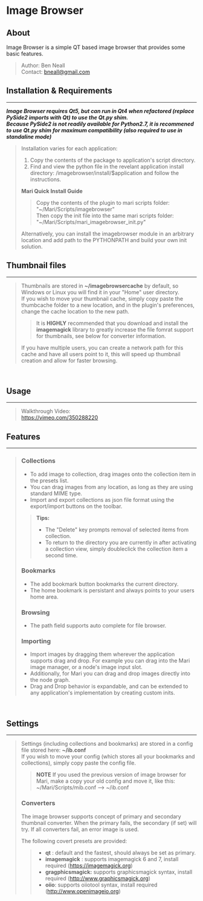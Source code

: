 # Image Browser
## About
Image Browser is a simple QT based image browser that provides some basic features.

>Author: Ben Neall<br>
>Contact: bneall@gmail.com

## Installation & Requirements
---
***Image Browser requires Qt5, but can run in Qt4 when refactored (replace PySide2 imports with Qt) to use the Qt.py shim.***<br>
***Because PySide2 is not readily available for Python2.7, it is recommened to use Qt.py shim for maximum compatibility (also required to use in standaline mode)***<br>

>Installation varies for each application:
>
>1. Copy the contents of the package to application's script directory.
>2. Find and view the python file in the revelant application install directory: /imagebrowser/install/$application and follow the instructions.
>
>**Mari Quick Install Guide**
>>Copy the contents of the plugin to mari scripts folder: "~/Mari/Scripts/imagebrowser"<br>
>>Then copy the init file into the same mari scripts folder: "~/Mari/Scripts/mari_imagebrowser_init.py"<br>
>
>Alternatively, you can install the imagebrowser module in an arbitrary location and add path to the PYTHONPATH and build your own init solution.

## Thumbnail files
---
> Thumbnails are stored in **~/imagebrowsercache** by default, so Windows or Linux you will find it in your "Home" user directory.<br>
> If you wish to move your thumbnail cache, simply copy paste the thumbcache folder to a new location, and in the plugin's preferences, change the cache location to the new path.
>
>> It is **HIGHLY** recommended that you download and install the **imagemagick** library to greatly increase the file fomrat support for thumbnails, see below for converter information.
>
> If you have multiple users, you can create a network path for this cache and have all users point to it, this will speed up thumbnail creation and allow for faster browsing.

 <br>

## Usage
---
>Walkthrough Video:<br>
>https://vimeo.com/350288220

## Features
---
>### Collections
>
>* To add image to collection, drag images onto the collection item in the presets list.
>* You can drag images from any location, as long as they are using standard MIME type.
>* Import and export collections as json file format using the export/import buttons on the toolbar.
>> **Tips:**
>> * The "Delete" key prompts removal of selected items from collection.
>> * To return to the directory you are currently in after activating a collection view, simply doubleclick the collection item a second time.
>
>### Bookmarks
>
>* The add bookmark button bookmarks the current directory.
>* The home bookmark is persistant and always points to your users home area.
>
>### Browsing
>* The path field supports auto complete for file browser.
>
>### Importing
>* Import images by dragging them wherever the application supports drag and drop. For example you can drag into the Mari image manager, or a node's image input slot.
>* Additionally, for Mari you can drag and drop images directly into the node graph.
>* Drag and Drop behavior is expandable, and can be extended to any application's implementation by creating custom inits.

 <br>

## Settings
---
>Settings (including collections and bookmarks) are stored in a config file stored here:
> **~/ib.conf**<br>
>If you wish to move your config (which stores all your bookmarks and collections), simply copy paste the config file.<br>
>>**NOTE** If you used the previous version of image browser for Mari, make a copy your old config and move it, like this: ~/Mari/Scripts/mib.conf --> ~/ib.conf 
>
>### Converters
>The image browser supports concept of primary and secondary thumbnail converter.
>When the primary fails, the secondary (if set) will try. If all converters fail, an error image is used.
>
>The following covert presets are provided:
>>* **qt** : default and the fastest, should always be set as primary.
>>* **imagemagick** : supports imagemagick 6 and 7, install required (https://imagemagick.org)
>>* **gragphicsmagick:** supports graphicsmagick syntax, install required (http://www.graphicsmagick.org)
>>* **oiio**: supports oiiotool syntax, install required (http://www.openimageio.org)

